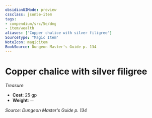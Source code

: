 ```yaml
---
obsidianUIMode: preview
cssclass: json5e-item
tags:
- compendium/src/5e/dmg
- item/wealth
aliases: ["Copper chalice with silver filigree"]
SourceType: "Magic Item"
NoteIcon: magicitem
BookSource: Dungeon Master's Guide p. 134
---
```

# Copper chalice with silver filigree
*Treasure*  

- **Cost**: 25 gp
- **Weight**: ⏤

*Source: Dungeon Master's Guide p. 134*